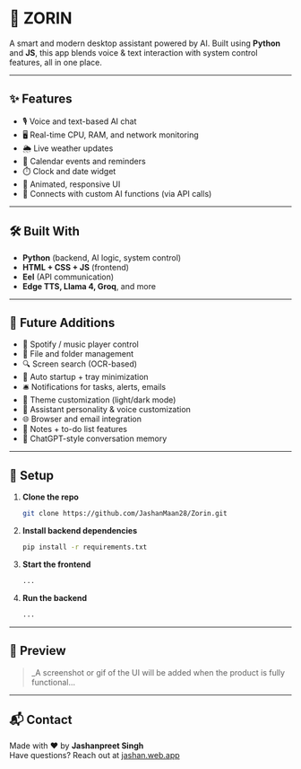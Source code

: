 # 🧠 ZORIN

A smart and modern desktop assistant powered by AI. Built using **Python** and **JS**, this app blends voice & text interaction with system control features, all in one place.

---

## ✨ Features

- 🎙️ Voice and text-based AI chat  
- 🖥️ Real-time CPU, RAM, and network monitoring  
- 🌦️ Live weather updates  
- 📅 Calendar events and reminders  
- ⏱️ Clock and date widget  
- 🎨 Animated, responsive UI  
- 🧠 Connects with custom AI functions (via API calls)  

---


## 🛠️ Built With

- **Python** (backend, AI logic, system control)  
- **HTML + CSS + JS** (frontend)  
- **Eel** (API communication)  
- **Edge TTS, Llama 4, Groq**, and more  

---

## 🔮 Future Additions

- 🎵 Spotify / music player control  
- 📂 File and folder management  
- 🔍 Screen search (OCR-based)  
- 🚀 Auto startup + tray minimization  
- 🛎️ Notifications for tasks, alerts, emails  
- 🎨 Theme customization (light/dark mode)  
- 🤖 Assistant personality & voice customization  
- 🌐 Browser and email integration  
- 📝 Notes + to-do list features  
- 🧠 ChatGPT-style conversation memory  

---

## 🚀 Setup

1. **Clone the repo**
   ```bash
   git clone https://github.com/JashanMaan28/Zorin.git
   ```

2. **Install backend dependencies**
   ```bash
   pip install -r requirements.txt
   ```

3. **Start the frontend**
   ```bash
   ...
   ```

4. **Run the backend**
   ```bash
   ...
   ```

---

## 📸 Preview

> _A screenshot or gif of the UI will be added when the product is fully functional...

---

## 📬 Contact

Made with ❤️ by **Jashanpreet Singh**  
Have questions? Reach out at [jashan.web.app](https://jashanpreetsingh.tech/)
```
